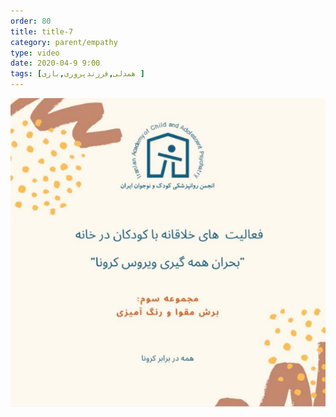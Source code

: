 ```yaml
---
order: 80
title: title-7
category: parent/empathy
type: video
date: 2020-04-9 9:00
tags: [همدلی,فرزندپروری,بازی ]
---
```


[![](../../static/images/creativity-with-children-three-cover.png)](../../static/videos/creativity-with-children-three.mp4)